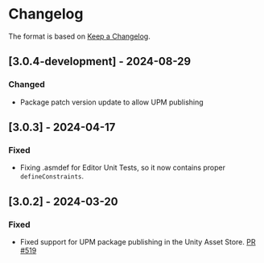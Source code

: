 # Changelog

The format is based on [Keep a Changelog](https://keepachangelog.com/en/1.1.0/).

## [3.0.4-development] - 2024-08-29

### Changed

* Package patch version update to allow UPM publishing

## [3.0.3] - 2024-04-17

### Fixed

* Fixing .asmdef for Editor Unit Tests, so it now contains proper `defineConstraints`.

## [3.0.2] - 2024-03-20

### Fixed

* Fixed support for UPM package publishing in the Unity Asset Store. [PR #519](https://github.com/MixedRealityToolkit/MixedRealityToolkit-Unity/pull/519)

